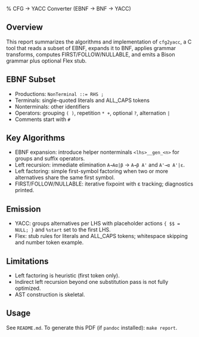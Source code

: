 % CFG → YACC Converter (EBNF → BNF → YACC)

Overview
--------
This report summarizes the algorithms and implementation of `cfg2yacc`, a C tool that reads a subset of EBNF, expands it to BNF, applies grammar transforms, computes FIRST/FOLLOW/NULLABLE, and emits a Bison grammar plus optional Flex stub.

EBNF Subset
-----------
- Productions: `NonTerminal ::= RHS ;`
- Terminals: single-quoted literals and ALL_CAPS tokens
- Nonterminals: other identifiers
- Operators: grouping `( )`, repetition `* +`, optional `?`, alternation `|`
- Comments start with `#`

Key Algorithms
--------------
- EBNF expansion: introduce helper nonterminals `<lhs>__gen_<n>` for groups and suffix operators.
- Left recursion: immediate elimination `A→Aα|β` → `A→β A'` and `A'→α A'|ε`.
- Left factoring: simple first-symbol factoring when two or more alternatives share the same first symbol.
- FIRST/FOLLOW/NULLABLE: iterative fixpoint with ε tracking; diagnostics printed.

Emission
--------
- YACC: groups alternatives per LHS with placeholder actions `{ $$ = NULL; }` and `%start` set to the first LHS.
- Flex: stub rules for literals and ALL_CAPS tokens; whitespace skipping and number token example.

Limitations
-----------
- Left factoring is heuristic (first token only).
- Indirect left recursion beyond one substitution pass is not fully optimized.
- AST construction is skeletal.

Usage
-----
See `README.md`. To generate this PDF (if `pandoc` installed): `make report`.


